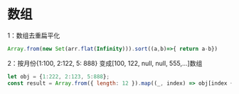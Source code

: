 # 数组
1：数组去重扁平化
```javascript
Array.from(new Set(arr.flat(Infinity))).sort((a,b)=>{ return a-b})
```
2：按月份{1:100, 2:122, 5: 888} 变成[100, 122, null, null, 555,...]数组
```javascript
let obj = {1:222, 2:123, 5:888};
const result = Array.from({ length: 12 }).map((_, index) => obj[index + 1] || null);
```
